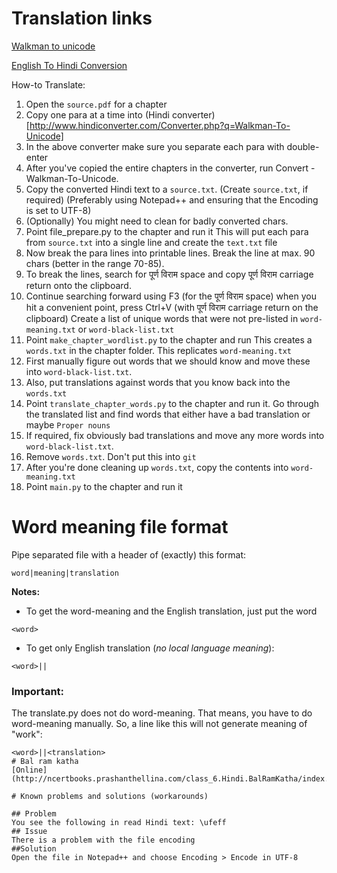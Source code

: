 # Translation links
[Walkman to unicode](http://www.hindiconverter.com/Converter.php?q=Walkman-To-Unicode)

[English To Hindi Conversion](http://hindi.changathi.com)

How-to Translate:
1. Open the ```source.pdf``` for a chapter
2. Copy one para at a time into (Hindi converter)[http://www.hindiconverter.com/Converter.php?q=Walkman-To-Unicode]
3. In the above converter make sure you separate each para with double-enter
4. After you've copied the entire chapters in the converter, run Convert - Walkman-To-Unicode.
5. Copy the converted Hindi text to a ```source.txt```. (Create ```source.txt```, if required)
(Preferably using Notepad++ and ensuring that the Encoding is set to UTF-8)
6. (Optionally) You might need to clean for badly converted chars.
7. Point file_prepare.py to the chapter and run it
This will put each para from ```source.txt``` into a single line and create the ```text.txt``` file
8. Now break the para lines into printable lines. Break the line at max. 90 chars (better in the range 70-85).
9. To break the lines, search for पूर्ण विराम space and copy पूर्ण विराम carriage return onto the clipboard.
10. Continue searching forward using F3 (for the पूर्ण विराम space) when you hit a convenient point, press Ctrl+V (with पूर्ण विराम carriage return on the clipboard)
Create a list of unique words that were not pre-listed in ```word-meaning.txt``` or ```word-black-list.txt```
11. Point ```make_chapter_wordlist.py``` to the chapter and run
This creates a ```words.txt``` in the chapter folder. This replicates ```word-meaning.txt```
12. First manually figure out words that we should know and move these into ```word-black-list.txt```.
13. Also, put translations against words that you know back into the ```words.txt```
14. Point ```translate_chapter_words.py``` to the chapter and run it.
Go through the translated list and find words that either have a bad translation or maybe ```Proper nouns```
15. If required, fix obviously bad translations and move any more words into ```word-black-list.txt```.
16. Remove ```words.txt```. Don't put this into ```git```
16. After you're done cleaning up ```words.txt```, copy the contents into ```word-meaning.txt```
17. Point ```main.py``` to the chapter and run it


# Word meaning file format
Pipe separated file with a header of (exactly) this format:
```
word|meaning|translation
```
**Notes:**
* To get the word-meaning and the English translation, just put the word
```
<word>
```
* To get only English translation (*no local language meaning*):
```
<word>||
```
### Important:
The translate.py does not do word-meaning. That means, you have to do word-meaning manually.
So, a line like this will not generate meaning of "work":
```
<word>||<translation>
# Bal ram katha
[Online](http://ncertbooks.prashanthellina.com/class_6.Hindi.BalRamKatha/index.html)

# Known problems and solutions (workarounds)

## Problem
You see the following in read Hindi text: \ufeff
## Issue
There is a problem with the file encoding
##Solution
Open the file in Notepad++ and choose Encoding > Encode in UTF-8